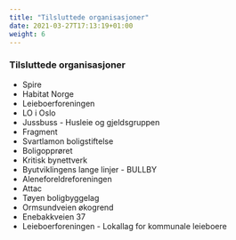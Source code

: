 ```yaml
---
title: "Tilsluttede organisasjoner"
date: 2021-03-27T17:13:19+01:00
weight: 6
---
```


### Tilsluttede organisasjoner
- Spire
- Habitat Norge
- Leieboerforeningen
- LO i Oslo
- Jussbuss - Husleie og gjeldsgruppen
- Fragment 
- Svartlamon boligstiftelse
- Boligopprøret
- Kritisk bynettverk
- Byutviklingens lange linjer - BULLBY
- Aleneforeldreforeningen
- Attac
- Tøyen boligbyggelag
- Ormsundveien økogrend
- Enebakkveien 37
- Leieboerforeningen - Lokallag for kommunale leieboere


